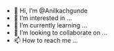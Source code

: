- 👋 Hi, I’m @Anilkachgunde
- 👀 I’m interested in ...
- 🌱 I’m currently learning ...
- 💞️ I’m looking to collaborate on ...
- 📫 How to reach me ...

<!---
Anilkachgunde/Anilkachgunde is a ✨ special ✨ repository because its `README.md` (this file) appears on your GitHub profile.
You can click the Preview link to take a look at your changes.
--->

